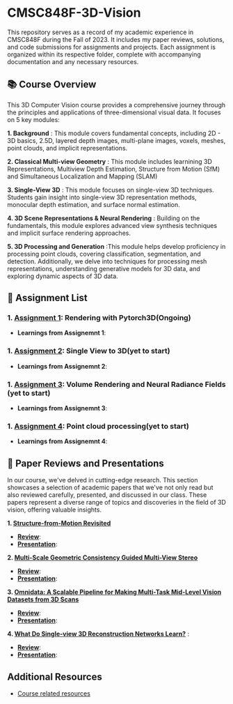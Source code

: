 # CMSC848F-3D-Vision
This repository serves as a record of my academic experience in CMSC848F during the Fall of 2023. It includes my paper reviews, solutions, and code submissions for assignments and projects. Each assignment is organized within its respective folder, complete with accompanying documentation and any necessary resources.

## 📚 Course Overview
This 3D Computer Vision course provides a comprehensive journey through the principles and applications of three-dimensional visual data. It focuses on 5 key modules:
 
 **1. Background** : This module covers fundamental concepts, including 2D - 3D basics, 2.5D, layered depth images, multi-plane images, voxels, meshes, point clouds, and implicit representations.
 
 **2. Classical Multi-view Geometry** : This module includes learnining 	3D Representations, Multiview Depth Estimation, Structure from Motion (SfM) and Simultaneous Localization and Mapping (SLAM)
 
 **3. Single-View 3D** : This module focuses on single-view 3D techniques. Students gain insight into single-view 3D representation methods, monocular depth estimation, and surface normal estimation.
 
 **4. 3D Scene Representations & Neural Rendering** : Building on the fundamentals, this module explores advanced view synthesis techniques and implicit surface rendering approaches.
 
 **5. 3D Processing and Generation** :This module helps develop proficiency in processing point clouds, covering classification, segmentation, and detection. Additionally, we delve into techniques for processing mesh representations, understanding generative models for 3D data, and exploring dynamic aspects of 3D data.

## 📄 Assignment List
### 1. [Assignment 1](): Rendering with Pytorch3D(Ongoing)

- **Learnings from Assignemnt 1**:
  
### 1. [Assignment 2]():  Single View to 3D(yet to start)

- **Learnings from Assignemnt 2**:
  
### 1. [Assignment 3]():  Volume Rendering and Neural Radiance Fields (yet to start)

- **Learnings from Assignemnt 3**:

### 1. [Assignment 4](): Point cloud processing(yet to start)

- **Learnings from Assignemnt 4**:

## 📝 Paper Reviews and Presentations
In our course, we've delved in cutting-edge research. This section showcases a selection of academic papers that we've not only read but also reviewed carefully, presented, and discussed in our class. These papers represent a diverse range of topics and discoveries in the field of 3D vision, offering valuable insights.
 
 **1. [Structure-from-Motion Revisited]()**
 
 - **[Review]()**:
 - **[Presentation]()**:
 
 **2. [Multi-Scale Geometric Consistency Guided Multi-View Stereo]()**

- **[Review]()**:
- **[Presentation]()**:

 **3. [Omnidata: A Scalable Pipeline for Making Multi-Task Mid-Level Vision Datasets from 3D Scans]()**

- **[Review]()**:
- **[Presentation]()**:
  
 **4. [What Do Single-view 3D Reconstruction Networks Learn?](https://arxiv.org/abs/1905.03678)** : 

- **[Review]()**:
- **[Presentation]()**:

## Additional Resources
- [Course related resources](https://www.cs.umd.edu/class/fall2023/cmsc848f/)



